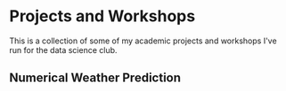 # Projects and Workshops

This is a collection of some of my academic projects and workshops I've run for the data science club.

## Numerical Weather Prediction

## 
